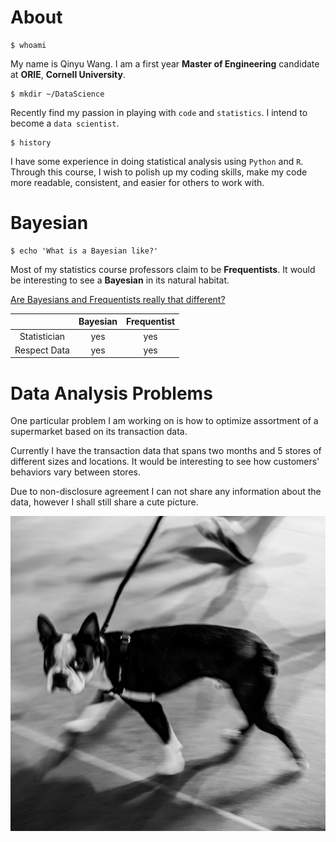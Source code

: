 About
===

	$ whoami

My name is Qinyu Wang. I am a first year **Master of Engineering** candidate at **ORIE**, **Cornell University**.

	$ mkdir ~/DataScience

Recently find my passion in playing with `code` and `statistics`. I intend to become a `data scientist`.
	
	$ history 

I have some experience in doing statistical analysis using `Python` and `R`. Through this course, I wish to polish up my coding skills, make my code more readable, consistent, and easier for others to work with.

Bayesian
===

	$ echo 'What is a Bayesian like?'

Most of my statistics course professors claim to be **Frequentists**. It would be interesting to see a **Bayesian** in its natural habitat.

[Are Bayesians and Frequentists really that different?](http://simplystatistics.org/2014/10/13/as-an-applied-statistician-i-find-the-frequentists-versus-bayesians-debate-completely-inconsequential/)

|    | Bayesian | Frequentist | 
|:----------:|:--------:|:-----------:|
|Statistician|yes|yes|
|Respect Data|yes|yes|

Data Analysis Problems
===
One particular problem I am working on is how to optimize assortment of a supermarket based on its transaction data.

Currently I have the transaction data that spans two months and 5 stores of different sizes and locations. It would be interesting to see how customers' behaviors vary between stores.

Due to non-disclosure agreement I can not share any information about the data, however I shall still share a cute picture.

![A cute pug in NYC](https://raw.githubusercontent.com/7inyu/CU-BDA-Lab01/master/rsz_pug.jpg)


